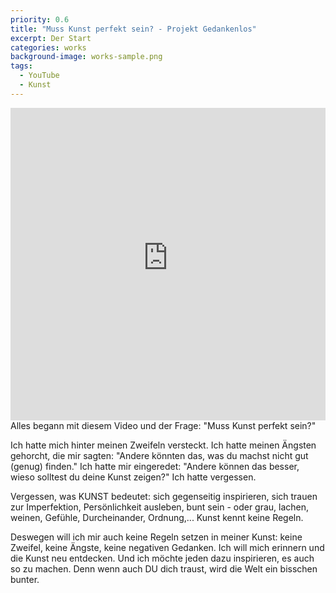 ```yaml
---
priority: 0.6
title: "Muss Kunst perfekt sein? - Projekt Gedankenlos"
excerpt: Der Start
categories: works
background-image: works-sample.png
tags:
  - YouTube
  - Kunst
---
```

<span class="image featured"></span>
<iframe width="100%" height="500px" src="https://www.youtube-nocookie.com/embed/EqpZGz4pJkA" frameborder="0" allow="autoplay; encrypted-media" allowfullscreen></iframe>
Alles begann mit diesem Video und der Frage: "Muss Kunst perfekt sein?"

Ich hatte mich hinter meinen Zweifeln versteckt. 
Ich hatte meinen Ängsten gehorcht, die mir sagten: "Andere könnten das, was du machst nicht gut (genug) finden." 
Ich hatte mir eingeredet: "Andere können das besser, wieso solltest du deine Kunst zeigen?"
Ich hatte vergessen.

Vergessen, was KUNST bedeutet: sich gegenseitig inspirieren, sich trauen zur Imperfektion, Persönlichkeit ausleben, bunt sein - oder grau, lachen, weinen, Gefühle, Durcheinander, Ordnung,... Kunst kennt keine Regeln. 

Deswegen will ich mir auch keine Regeln setzen in meiner Kunst: keine Zweifel, keine Ängste, keine negativen Gedanken.
Ich will mich erinnern und die Kunst neu entdecken. 
Und ich möchte jeden dazu inspirieren, es auch so zu machen. Denn wenn auch DU dich traust, wird die Welt ein bisschen bunter. 
